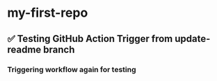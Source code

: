 # my-first-repo
## ✅ Testing GitHub Action Trigger from update-readme branch
### Triggering workflow again for testing

